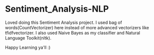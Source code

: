 # Sentiment_Analysis-NLP

Loved doing this Sentiment Analysis project. I used bag of words(CountVectorizer) here instead of more advanced vectorizers like tfidfvectorizer. I also used Naive Bayes as my classifier and Natural Language Toolkit(nltk).  

Happy Learning ya'll :)
